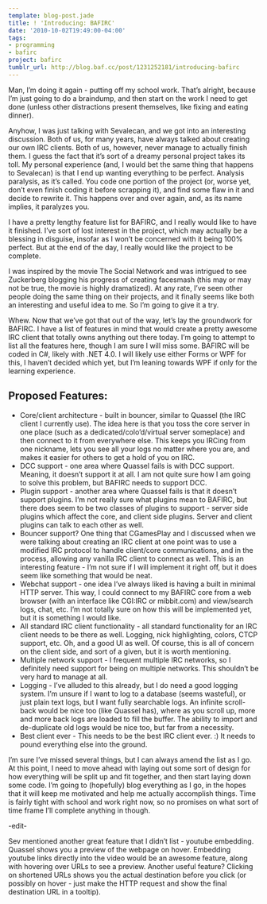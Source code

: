 ```yaml
---
template: blog-post.jade
title: ! 'Introducing: BAFIRC'
date: '2010-10-02T19:49:00-04:00'
tags:
- programming
- bafirc
project: bafirc
tumblr_url: http://blog.baf.cc/post/1231252181/introducing-bafirc
---
```

Man, I’m doing it again - putting off my school work. That’s alright, because I’m just going to do a braindump, and then start on the work I need to get done (unless other distractions present themselves, like fixing and eating dinner).

Anyhow, I was just talking with Sevalecan, and we got into an interesting discussion. Both of us, for many years, have always talked about creating our own IRC clients. Both of us, however, never manage to actually finish them. I guess the fact that it’s sort of a dreamy personal project takes its toll. My personal experience (and, I would bet the same thing that happens to Sevalecan) is that I end up wanting everything to be perfect. Analysis paralysis, as it’s called. You code one portion of the project (or, worse yet, don’t even finish coding it before scrapping it), and find some flaw in it and decide to rewrite it. This happens over and over again, and, as its name implies, it paralyzes you.

I have a pretty lengthy feature list for BAFIRC, and I really would like to have it finished. I’ve sort of lost interest in the project, which may actually be a blessing in disguise, insofar as I won’t be concerned with it being 100% perfect. But at the end of the day, I really would like the project to be complete.

I was inspired by the movie The Social Network and was intrigued to see Zuckerberg blogging his progress of creating facesmash (this may or may not be true, the movie is highly dramatized). At any rate, I’ve seen other people doing the same thing on their projects, and it finally seems like both an interesting and useful idea to me. So I’m going to give it a try.

Whew. Now that we’ve got that out of the way, let’s lay the groundwork for BAFIRC. I have a list of features in mind that would create a pretty awesome IRC client that totally owns anything out there today. I’m going to attempt to list all the features here, though I am sure I will miss some. BAFIRC will be coded in C#, likely with .NET 4.0. I will likely use either Forms or WPF for this, I haven’t decided which yet, but I’m leaning towards WPF if only for the learning experience.

## Proposed Features:

- Core/client architecture - built in bouncer, similar to Quassel (the IRC client I currently use). The idea here is that you toss the core server in one place (such as a dedicated/colo’d/virtual server someplace) and then connect to it from everywhere else. This keeps you IRCing from one nickname, lets you see all your logs no matter where you are, and makes it easier for others to get a hold of you on IRC.
- DCC support - one area where Quassel fails is with DCC support. Meaning, it doesn’t support it at all. I am not quite sure how I am going to solve this problem, but BAFIRC needs to support DCC.
- Plugin support - another area where Quassel fails is that it doesn’t support plugins. I’m not really sure what plugins mean to BAFIRC, but there does seem to be two classes of plugins to support - server side plugins which affect the core, and client side plugins. Server and client plugins can talk to each other as well.
- Bouncer support? One thing that CGamesPlay and I discussed when we were talking about creating an IRC client at one point was to use a modified IRC protocol to handle client/core communications, and in the process, allowing any vanilla IRC client to connect as well. This is an interesting feature - I’m not sure if I will implement it right off, but it does seem like something that would be neat.
- Webchat support - one idea I’ve always liked is having a built in minimal HTTP server. This way, I could connect to my BAFIRC core from a web browser (with an interface like CGI:IRC or mibbit.com) and view/search logs, chat, etc. I’m not totally sure on how this will be implemented yet, but it is something I would like.
- All standard IRC client functionality - all standard functionality for an IRC client needs to be there as well. Logging, nick highlighting, colors, CTCP support, etc. Oh, and a good UI as well. Of course, this is all of concern on the client side, and sort of a given, but it is worth mentioning.
- Multiple network support - I frequent multiple IRC networks, so I definitely need support for being on multiple networks. This shouldn’t be very hard to manage at all.
- Logging - I’ve alluded to this already, but I do need a good logging system. I’m unsure if I want to log to a database (seems wasteful), or just plain text logs, but I want fully searchable logs. An infinite scroll-back would be nice too (like Quassel has), where as you scroll up, more and more back logs are loaded to fill the buffer. The ability to import and de-duplicate old logs would be nice too, but far from a necessity.
- Best client ever - This needs to be the best IRC client ever. :) It needs to pound everything else into the ground.

I’m sure I’ve missed several things, but I can always amend the list as I go. At this point, I need to move ahead with laying out some sort of design for how everything will be split up and fit together, and then start laying down some code. I’m going to (hopefully) blog everything as I go, in the hopes that it will keep me motivated and help me actually accomplish things. Time is fairly tight with school and work right now, so no promises on what sort of time frame I’ll complete anything in though.

-edit-

Sev mentioned another great feature that I didn’t list - youtube embedding. Quassel shows you a preview of the webpage on hover. Embedding youtube links directly into the video would be an awesome feature, along with hovering over URLs to see a preview. Another useful feature? Clicking on shortened URLs shows you the actual destination before you click (or possibly on hover - just make the HTTP request and show the final destination URL in a tooltip).